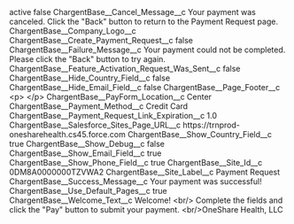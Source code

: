 <?xml version="1.0" encoding="UTF-8"?>
<CustomMetadata xmlns="http://soap.sforce.com/2006/04/metadata" xmlns:xsi="http://www.w3.org/2001/XMLSchema-instance" xmlns:xsd="http://www.w3.org/2001/XMLSchema">
    <label>active</label>
    <protected>false</protected>
    <values>
        <field>ChargentBase__Cancel_Message__c</field>
        <value xsi:type="xsd:string">Your payment was canceled. Click the &quot;Back&quot; button to return to the Payment Request page.</value>
    </values>
    <values>
        <field>ChargentBase__Company_Logo__c</field>
        <value xsi:nil="true"/>
    </values>
    <values>
        <field>ChargentBase__Create_Payment_Request__c</field>
        <value xsi:type="xsd:boolean">false</value>
    </values>
    <values>
        <field>ChargentBase__Failure_Message__c</field>
        <value xsi:type="xsd:string">Your payment could not be completed. Please click the &quot;Back&quot; button to try again.</value>
    </values>
    <values>
        <field>ChargentBase__Feature_Activation_Request_Was_Sent__c</field>
        <value xsi:type="xsd:boolean">false</value>
    </values>
    <values>
        <field>ChargentBase__Hide_Country_Field__c</field>
        <value xsi:type="xsd:boolean">false</value>
    </values>
    <values>
        <field>ChargentBase__Hide_Email_Field__c</field>
        <value xsi:type="xsd:boolean">false</value>
    </values>
    <values>
        <field>ChargentBase__Page_Footer__c</field>
        <value xsi:type="xsd:string">&lt;p&gt; &lt;/p&gt;</value>
    </values>
    <values>
        <field>ChargentBase__PayForm_Location__c</field>
        <value xsi:type="xsd:string">Center</value>
    </values>
    <values>
        <field>ChargentBase__Payment_Method__c</field>
        <value xsi:type="xsd:string">Credit Card</value>
    </values>
    <values>
        <field>ChargentBase__Payment_Request_Link_Expiration__c</field>
        <value xsi:type="xsd:double">1.0</value>
    </values>
    <values>
        <field>ChargentBase__Salesforce_Sites_Page_URL__c</field>
        <value xsi:type="xsd:string">https://trnprod-onesharehealth.cs45.force.com</value>
    </values>
    <values>
        <field>ChargentBase__Show_Country_Field__c</field>
        <value xsi:type="xsd:boolean">true</value>
    </values>
    <values>
        <field>ChargentBase__Show_Debug__c</field>
        <value xsi:type="xsd:boolean">false</value>
    </values>
    <values>
        <field>ChargentBase__Show_Email_Field__c</field>
        <value xsi:type="xsd:boolean">true</value>
    </values>
    <values>
        <field>ChargentBase__Show_Phone_Field__c</field>
        <value xsi:type="xsd:boolean">true</value>
    </values>
    <values>
        <field>ChargentBase__Site_Id__c</field>
        <value xsi:type="xsd:string">0DM8A0000000TZVWA2</value>
    </values>
    <values>
        <field>ChargentBase__Site_Label__c</field>
        <value xsi:type="xsd:string">Payment Request</value>
    </values>
    <values>
        <field>ChargentBase__Success_Message__c</field>
        <value xsi:type="xsd:string">Your payment was successful!</value>
    </values>
    <values>
        <field>ChargentBase__Use_Default_Pages__c</field>
        <value xsi:type="xsd:boolean">true</value>
    </values>
    <values>
        <field>ChargentBase__Welcome_Text__c</field>
        <value xsi:type="xsd:string">Welcome! &lt;br/&gt; Complete the fields and click the &quot;Pay&quot; button to submit your payment. &lt;br/&gt;OneShare Health, LLC</value>
    </values>
</CustomMetadata>
